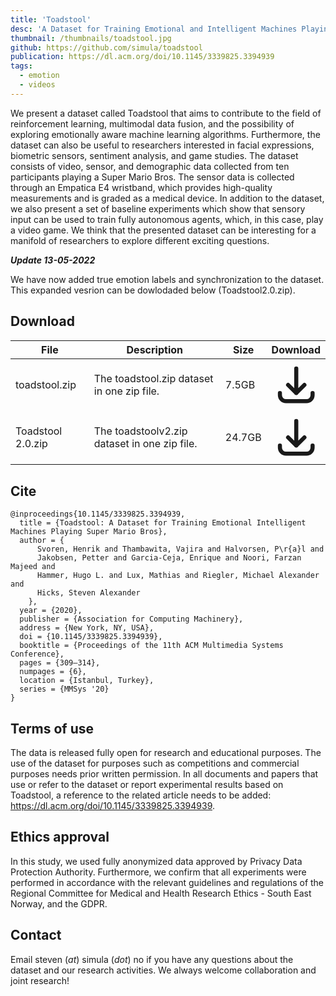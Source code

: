 ```yaml
---
title: 'Toadstool'
desc: 'A Dataset for Training Emotional and Intelligent Machines Playing Super Mario Bros.'
thumbnail: /thumbnails/toadstool.jpg
github: https://github.com/simula/toadstool
publication: https://dl.acm.org/doi/10.1145/3339825.3394939
tags:
  - emotion
  - videos
---
```


We present a dataset called Toadstool that aims to contribute to the field of reinforcement learning, multimodal data fusion, and the possibility of exploring emotionally aware machine learning algorithms. Furthermore, the dataset can also be useful to researchers interested in facial expressions, biometric sensors, sentiment analysis, and game studies. The dataset consists of video, sensor, and demographic data collected from ten participants playing a Super Mario Bros. The sensor data is collected through an Empatica E4 wristband, which provides high-quality measurements and is graded as a medical device. In addition to the dataset, we also present a set of baseline experiments which show that sensory input can be used to train fully autonomous agents, which, in this case, play a video game. We think that the presented dataset can be interesting for a manifold of researchers to explore different exciting questions.

***Update 13-05-2022***

We have now added true emotion labels and synchronization to the dataset. This expanded vesrion can be dowlodaded below (Toadstool2.0.zip).

## Download
| File | Description | Size | Download
| --- | --- | --- | :---: |
| toadstool.zip  |  The toadstool.zip dataset in one zip file. | 7.5GB |  [<svg xmlns="http://www.w3.org/2000/svg" class="h-6 w-6 m-0 inline-block" fill="none" viewBox="0 0 24 24" stroke="currentColor"><path stroke-linecap="round" stroke-linejoin="round" stroke-width="2" d="M4 16v1a3 3 0 003 3h10a3 3 0 003-3v-1m-4-4l-4 4m0 0l-4-4m4 4V4" /></svg>](https://datasets.simula.no/downloads/toadstool.zip) |
| Toadstool 2.0.zip  | The toadstoolv2.zip dataset in one zip file. | 24.7GB |  [<svg xmlns="http://www.w3.org/2000/svg" class="h-6 w-6 m-0 inline-block" fill="none" viewBox="0 0 24 24" stroke="currentColor"><path stroke-linecap="round" stroke-linejoin="round" stroke-width="2" d="M4 16v1a3 3 0 003 3h10a3 3 0 003-3v-1m-4-4l-4 4m0 0l-4-4m4 4V4" /></svg>](https://datasets.simula.no/downloads/Toadstool2.0.zip) |

## Cite
    @inproceedings{10.1145/3339825.3394939,
      title = {Toadstool: A Dataset for Training Emotional Intelligent Machines Playing Super Mario Bros},
      author = {
          Svoren, Henrik and Thambawita, Vajira and Halvorsen, P\r{a}l and
          Jakobsen, Petter and Garcia-Ceja, Enrique and Noori, Farzan Majeed and
          Hammer, Hugo L. and Lux, Mathias and Riegler, Michael Alexander and
          Hicks, Steven Alexander
        },
      year = {2020},
      publisher = {Association for Computing Machinery},
      address = {New York, NY, USA},
      doi = {10.1145/3339825.3394939},
      booktitle = {Proceedings of the 11th ACM Multimedia Systems Conference},
      pages = {309–314},
      numpages = {6},
      location = {Istanbul, Turkey},
      series = {MMSys '20}
    }

## Terms of use
The data is released fully open for research and educational purposes. The use of the dataset for purposes such as competitions and commercial purposes needs prior written permission. In all documents and papers that use or refer to the dataset or report experimental results based on Toadstool, a reference to the related article needs to be added: https://dl.acm.org/doi/10.1145/3339825.3394939.

## Ethics approval
In this study, we used fully anonymized data approved by Privacy Data Protection Authority. Furthermore, we confirm that all experiments were performed in accordance with the relevant guidelines and regulations of the Regional Committee for Medical and Health Research Ethics - South East Norway, and the GDPR.

## Contact
Email steven (_at_) simula (_dot_) no if you have any questions about the dataset and our research activities. We always welcome collaboration and joint research! 